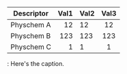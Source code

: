 
| Descriptor     | Val1 | Val2    | Val3   |
|----------------|-----:|---------|:------:|
| Physchem A     |  12  |    12   |    12  |
| Physchem B     |  123 |   123   |   123  |
| Physchem C     |    1 |     1   |     1  |

: Here's the caption. 
